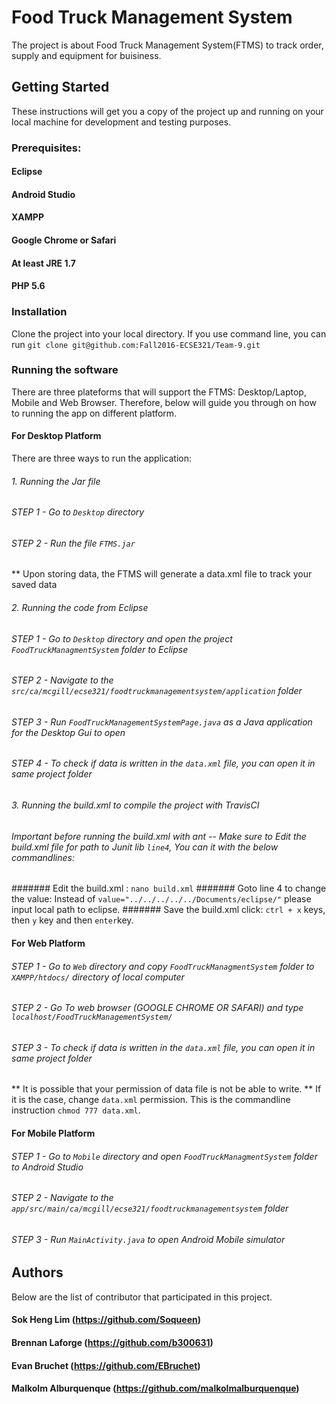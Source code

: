 # Food Truck Management System

The project is about Food Truck Management System(FTMS) to track order, supply and equipment for buisiness. 


## Getting Started
These instructions will get you a copy of the project up and running on your local machine for development and testing purposes. 


### Prerequisites:
#### Eclipse
#### Android Studio
#### XAMPP
#### Google Chrome or Safari
#### At least JRE 1.7 
#### PHP 5.6

### Installation 

Clone the project into your local directory. If you use command line, you can run `git clone git@github.com:Fall2016-ECSE321/Team-9.git`

### Running the software 
There are three plateforms that will support the FTMS: Desktop/Laptop, Mobile and Web Browser. Therefore, below will guide you through on how to running the app on different platform.

#### For Desktop Platform
There are three ways to run the application:
###### 1. Running the Jar file
###### STEP 1 - Go to `Desktop` directory 
###### STEP 2 - Run the file `FTMS.jar`
** Upon storing data, the FTMS will generate a data.xml file to track your saved data

###### 2. Running the code from Eclipse
###### STEP 1 - Go to `Desktop` directory and open the project `FoodTruckManagmentSystem` folder to Eclipse 
###### STEP 2 - Navigate to the `src/ca/mcgill/ecse321/foodtruckmanagementsystem/application` folder
###### STEP 3 - Run `FoodTruckManagementSystemPage.java` as a Java application for the Desktop Gui to open
###### STEP 4 - To check if data is written in the `data.xml` file, you can open it in same project folder 

###### 3. Running the build.xml to compile the project with TravisCI
###### Important before running the build.xml with ant -- Make sure to Edit the build.xml file for path to Junit lib `line4`, You can it with the below commandlines:
####### Edit the build.xml : `nano build.xml`
####### Goto line 4 to change the value: Instead of `value="../../../../../Documents/eclipse/"` please input local path to eclipse.
####### Save the build.xml click: `ctrl + x` keys, then `y` key and then `enter`key.


#### For Web Platform

###### STEP 1 - Go to `Web` directory and copy `FoodTruckManagmentSystem` folder to `XAMPP/htdocs/` directory of local computer
###### STEP 2 - Go To web browser (GOOGLE CHROME OR SAFARI) and type `localhost/FoodTruckManagementSystem/`
###### STEP 3 - To check if data is written in the `data.xml` file, you can open it in same project folder
** It is possible that your permission of data file is not be able to write. 
** If it is the case, change `data.xml` permission. This is the commandline instruction `chmod 777 data.xml`.

#### For Mobile Platform

###### STEP 1 - Go to `Mobile` directory and open `FoodTruckManagmentSystem` folder to Android Studio
###### STEP 2 - Navigate to the `app/src/main/ca/mcgill/ecse321/foodtruckmanagementsystem` folder
###### STEP 3 - Run `MainActivity.java` to open Android Mobile simulator 

## Authors

Below are the list of contributor that participated in this project.
#### Sok Heng Lim (https://github.com/Soqueen)
#### Brennan Laforge (https://github.com/b300631)
#### Evan Bruchet (https://github.com/EBruchet)
#### Malkolm Alburquenque (https://github.com/malkolmalburquenque)




